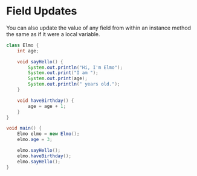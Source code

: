 # Field Updates

You can also update the value of any field from within an instance
method the same as if it were a local variable.

```java
class Elmo {
    int age;

    void sayHello() {
        System.out.println("Hi, I'm Elmo");
        System.out.print("I am ");
        System.out.print(age);
        System.out.println(" years old.");
    }

    void haveBirthday() {
        age = age + 1;
    }
}

void main() {
    Elmo elmo = new Elmo();
    elmo.age = 3;

    elmo.sayHello();
    elmo.haveBirthday();
    elmo.sayHello();
}
```